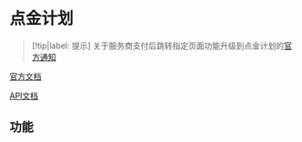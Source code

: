 # 点金计划

> [!tip|label: 提示] 
> 关于服务商支付后跳转指定页面功能升级到点金计划的[官方通知](https://pay.weixin.qq.com/index.php/public/cms/content_detail?platformType=1&lang=zh&id=121505)

[官方文档](https://pay.weixin.qq.com/index.php/xphp/cgoldplan_mgr/activity_index)

[API文档](https://pay.weixin.qq.com/wiki/doc/apiv3_partner/open/pay/chapter3_5_4.shtml)

## 功能

